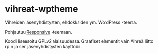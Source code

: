 vihreat-wptheme
===============

Vihreiden jäsenyhdistysten, ehdokkaiden ym. WordPress -teema.

Pohjautuu [Responsive](http://wordpress.org/themes/responsive) -teemaan.


Koodi lisensoitu GPLv2 alaisuudessa. Graafiset elementit vain Vihreä 
liitto rp:n ja sen jäsenyhdistysten käyttöön.



